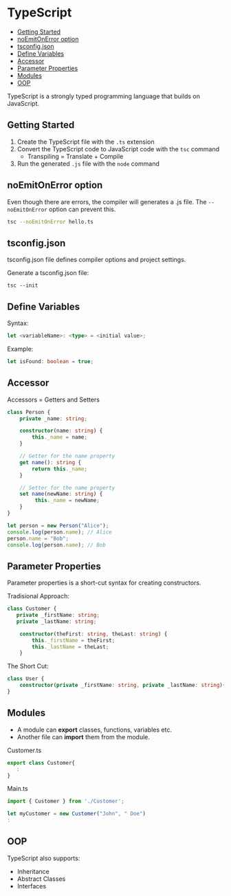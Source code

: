 # TypeScript
- [Getting Started](#getting-started)
- [noEmitOnError option](#noemitonerror-option)
- [tsconfig.json](#tsconfigjson)
- [Define Variables](#define-variables)
- [Accessor](#accessor)
- [Parameter Properties](#parameter-properties)
- [Modules](#modules)
- [OOP](#oop)

TypeScript is a strongly typed programming language that builds on JavaScript.

## Getting Started
1. Create the TypeScript file with the `.ts` extension
2. Convert the TypeScript code to JavaScript code with the `tsc` command
   - Transpiling = Translate + Compile
3. Run the generated `.js` file with the `node` command

## noEmitOnError option
Even though there are errors, the compiler will generates a .js file. The `--noEmitOnError` option can prevent this.
```bash
tsc --noEmitOnError hello.ts
```

## tsconfig.json
tsconfig.json file defines compiler options and project settings.

Generate a tsconfig.json file:
```
tsc --init
```

## Define Variables
Syntax:
```ts
let <variableName>: <type> = <initial value>;
```
Example:
```ts
let isFound: boolean = true;
```

## Accessor
Accessors = Getters and Setters

```ts
class Person {
    private _name: string;

    constructor(name: string) {
        this._name = name;
    }

    // Getter for the name property
    get name(): string {
        return this._name;
    }

    // Setter for the name property
    set name(newName: string) {
         this._name = newName;
    }
}

let person = new Person("Alice");
console.log(person.name); // Alice
person.name = "Bob";
console.log(person.name); // Bob
```

## Parameter Properties

Parameter properties is a short-cut syntax for creating constructors.

Tradisional Approach:
```ts
class Customer {
   private _firstName: string;
   private _lastName: string;

    constructor(theFirst: string, theLast: string) {
        this._firstName = theFirst;
        this._lastName = theLast;
    }
```

The Short Cut:
```ts
class User {
    constructor(private _firstName: string, private _lastName: string){}
}
```

## Modules
- A module can **export** classes, functions, variables etc.
- Another file can **import** them from the module.

Customer.ts
```ts
export class Customer{
   :
}
```

Main.ts
```ts
import { Customer } from './Customer';

let myCustomer = new Customer("John", " Doe")
:
```

## OOP
TypeScript also supports:
- Inheritance
- Abstract Classes
- Interfaces
